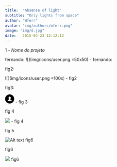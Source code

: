 ```yaml
---
title:  "Absense of light"
subtitle: "Only lights from space"
author: "Wferr"
avatar: "img/authors/wferr.png"
image: "img/d.jpg"
date:   2015-04-23 12:12:12
---
```


1 - *Nome do projeto*


fernando: ![](img/icons/user.png =50x50) - fernando:

fig2:

![](img/icons/user.png =100x) - fig2

fig3:

<img src="img/icons/user.png" alt="user" width="30"/> - fig 3

fig 4

<img src="img/icons/user.svg"/> - fig 4

fig 5

![Alt text](img/icons/user.svg) fig6

fig6

<img src="img/icons/user.svg"> fig6
